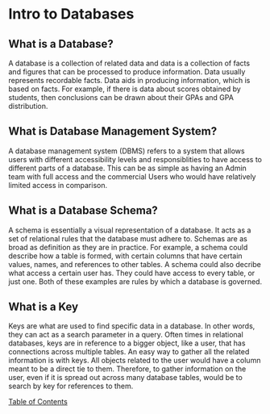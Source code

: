 # Intro to Databases

## What is a Database?
A database is a collection of related data and data is a collection of facts and figures that can be processed to produce information. Data usually represents recordable facts. Data aids in producing information, which is based on facts. For example, if there is data about scores obtained by students, then conclusions can be drawn about their GPAs and GPA distribution.

## What is Database Management System?
A database management system (DBMS) refers to a system that allows users with different accessibility levels and responsiblities to have access to different parts of a database. This can be as simple as having an Admin team with full access and the commercial Users who would have relatively limited access in comparison.

## What is a Database Schema?
A schema is essentially a visual representation of a database. It acts as a set of relational rules that the database must adhere to. Schemas are as broad as definition as they are in practice. For example, a schema could describe how a table is formed, with certain columns that have certain values, names, and references to other tables. A schema could also decribe what access a certain user has. They could have access to every table, or just one. Both of these examples are rules by which a database is governed.

## What is a Key
Keys are what are used to find specific data in a database. In other words, they can act as a search parameter in a query. Often times in relational databases, keys are in reference to a bigger object, like a user, that has connections across multiple tables. An easy way to gather all the related information is with keys. All objects related to the user would have a column meant to be a direct tie to them. Therefore, to gather information on the user, even if it is spread out across many database tables, would be to search by key for references to them.



[Table of Contents](README.md)